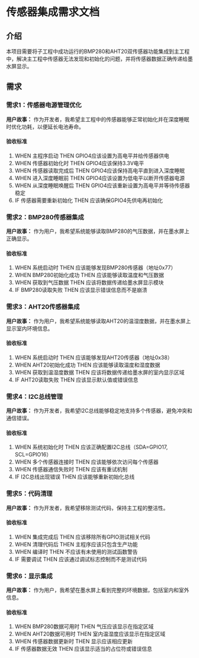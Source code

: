 # 传感器集成需求文档

## 介绍

本项目需要将子工程中成功运行的BMP280和AHT20双传感器功能集成到主工程中，解决主工程中传感器无法发现和初始化的问题，并将传感器数据正确传递给墨水屏显示。

## 需求

### 需求1：传感器电源管理优化

**用户故事：** 作为开发者，我希望主工程中的传感器能够正常初始化并在深度睡眠时优化功耗，以便延长电池寿命。

#### 验收标准
1. WHEN 主程序启动 THEN GPIO4应该设置为高电平并给传感器供电
2. WHEN 传感器初始化时 THEN GPIO4应该保持3.3V电平
3. WHEN 传感器读取完成后 THEN GPIO4应该保持高电平直到进入深度睡眠
4. WHEN 进入深度睡眠前 THEN GPIO4应该设置为低电平以断开传感器电源
5. WHEN 从深度睡眠唤醒后 THEN GPIO4应该重新设置为高电平并等待传感器稳定
6. IF 传感器需要重新初始化 THEN 应该确保GPIO4先供电再初始化

### 需求2：BMP280传感器集成

**用户故事：** 作为用户，我希望系统能够读取BMP280的气压数据，并在墨水屏上正确显示。

#### 验收标准
1. WHEN 系统启动时 THEN 应该能够发现BMP280传感器（地址0x77）
2. WHEN BMP280初始化成功 THEN 应该能够读取温度和气压数据
3. WHEN 获取到气压数据 THEN 应该将数据传递给墨水屏显示模块
4. IF BMP280读取失败 THEN 应该显示错误信息而不是崩溃

### 需求3：AHT20传感器集成

**用户故事：** 作为用户，我希望系统能够读取AHT20的温湿度数据，并在墨水屏上显示室内环境信息。

#### 验收标准
1. WHEN 系统启动时 THEN 应该能够发现AHT20传感器（地址0x38）
2. WHEN AHT20初始化成功 THEN 应该能够读取温度和湿度数据
3. WHEN 获取到温湿度数据 THEN 应该将数据传递给墨水屏的室内显示区域
4. IF AHT20读取失败 THEN 应该显示默认值或错误信息

### 需求4：I2C总线管理

**用户故事：** 作为开发者，我希望I2C总线能够稳定地支持多个传感器，避免冲突和通信错误。

#### 验收标准
1. WHEN 系统初始化时 THEN 应该正确配置I2C总线（SDA=GPIO17, SCL=GPIO16）
2. WHEN 多个传感器连接时 THEN 应该能够依次访问每个传感器
3. WHEN 传感器通信失败时 THEN 应该有重试机制
4. IF I2C总线出现错误 THEN 应该能够重新初始化总线

### 需求5：代码清理

**用户故事：** 作为开发者，我希望移除测试代码，保持主工程的整洁性。

#### 验收标准
1. WHEN 集成完成后 THEN 应该移除所有GPIO测试相关代码
2. WHEN 清理代码后 THEN 主程序应该只包含生产功能
3. WHEN 编译时 THEN 不应该有未使用的测试函数警告
4. IF 需要调试 THEN 应该通过调试标志控制而不是测试代码

### 需求6：显示集成

**用户故事：** 作为用户，我希望在墨水屏上看到完整的环境数据，包括室内和室外信息。

#### 验收标准
1. WHEN BMP280数据可用时 THEN 气压应该显示在指定区域
2. WHEN AHT20数据可用时 THEN 室内温湿度应该显示在指定区域
3. WHEN 传感器数据更新时 THEN 显示应该相应更新
4. IF 传感器数据无效 THEN 应该显示适当的占位符或错误信息